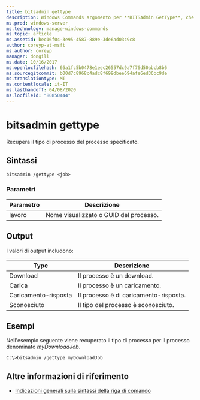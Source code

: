 ```yaml
---
title: bitsadmin gettype
description: Windows Commands argomento per **BITSAdmin GetType**, che consente di recuperare il tipo di processo del processo specificato.
ms.prod: windows-server
ms.technology: manage-windows-commands
ms.topic: article
ms.assetid: bec16f04-3e95-4587-889e-3de6ad03c9c8
author: coreyp-at-msft
ms.author: coreyp
manager: dongill
ms.date: 10/16/2017
ms.openlocfilehash: 66a1fc5b0478e1eec26557dc9a7f76d50abcb8b6
ms.sourcegitcommit: b00d7c8968c4adc8f699dbee694afe6ed36bc9de
ms.translationtype: MT
ms.contentlocale: it-IT
ms.lasthandoff: 04/08/2020
ms.locfileid: "80850444"
---
```

# <a name="bitsadmin-gettype"></a>bitsadmin gettype

Recupera il tipo di processo del processo specificato.

## <a name="syntax"></a>Sintassi

```
bitsadmin /gettype <job>
```

### <a name="parameters"></a>Parametri

| Parametro | Descrizione |
| -------------- | -------------- |
| lavoro | Nome visualizzato o GUID del processo. |

## <a name="output"></a>Output

I valori di output includono:

| Type | Descrizione |
| --------------- | ----------- |
| Download | Il processo è un download. |
| Carica | Il processo è un caricamento. |
| Caricamento-risposta | Il processo è di caricamento-risposta. |
| Sconosciuto | Il tipo del processo è sconosciuto. |

## <a name="examples"></a><a name=BKMK_examples></a>Esempi

Nell'esempio seguente viene recuperato il tipo di processo per il processo denominato *myDownloadJob*.

```
C:\>bitsadmin /gettype myDownloadJob
```

## <a name="additional-references"></a>Altre informazioni di riferimento

- [Indicazioni generali sulla sintassi della riga di comando](command-line-syntax-key.md)